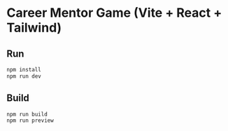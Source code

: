 # Career Mentor Game (Vite + React + Tailwind)

## Run
```bash
npm install
npm run dev
```

## Build
```bash
npm run build
npm run preview
```
